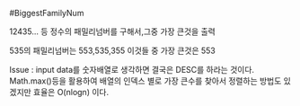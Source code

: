 #BiggestFamilyNum

12435... 등 정수의 패밀리넘버를 구해서,그중 가장 큰것을 출력 

535의 패밀리넘버는 553,535,355 이것들 중 가장 큰것은 553

Issue :
	input data를 숫자배열로 생각하면 결국은 DESC를 하라는 것이다.
	Math.max()등을 활용하여 배열의 인덱스 별로 가장 큰수를 찾아서 정렬하는 방법도 있겠지만 효율은 O(nlogn) 이다.

	